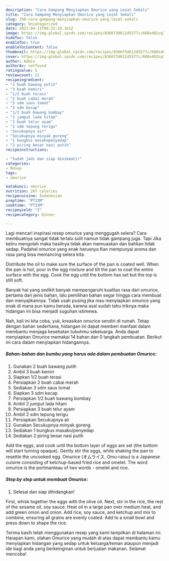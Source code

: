 ```yaml
---
description: "Cara Gampang Menyiapkan Omurice yang Lezat Sekali"
title: "Cara Gampang Menyiapkan Omurice yang Lezat Sekali"
slug: 250-cara-gampang-menyiapkan-omurice-yang-lezat-sekali
category: Uncategorized
date: 2023-04-11T09:32:19.161Z
image: https://img-global.cpcdn.com/recipes/0366f3d612d5577c/680x482cq70/omurice-foto-resep-utama.jpg
hideToc: false
enableToc: true
enableTocContent: false
thumbnail: https://img-global.cpcdn.com/recipes/0366f3d612d5577c/680x482cq70/omurice-foto-resep-utama.jpg
cover: https://img-global.cpcdn.com/recipes/0366f3d612d5577c/680x482cq70/omurice-foto-resep-utama.jpg
author: Admin
authorAv: notfound
ratingvalue: 5
reviewcount: 21
recipeingredient:
- "2 buah bawang putih"
- "3 buah kemiri"
- "1/2 buah terasi"
- "2 buah cabai merah"
- "3 sdm saus tomat"
- "3 sdm kecap"
- "1/2 buah bawang bombay"
- "2 jumput lada hitam"
- "3 buah telur ayam"
- "2 sdm tepung terigu"
- "Secukupnya air"
- "Secukupnya minyak goreng"
- "1 bungkus masakopenyedap"
- "2 piring besar nasi putih"
recipeinstructions:

- "Sudah jadi dan siap dinikmati!"
categories:
- Resep
tags:
- omurice

katakunci: omurice 
nutrition: 267 calories
recipecuisine: Indonesian
preptime: "PT23M"
cooktime: "PT33M"
recipeyield: "2"
recipecategory: Dinner

---
```



Lagi mencari inspirasi resep omurice yang menggugah selera? Cara membuatnya sangat tidak terlalu sulit namun tidak gampang juga. Tapi Jika keliru mengolah maka hasilnya tidak akan memuaskan dan bahkan tidak sedap. Padahal omurice yang enak harusnya Kan mempunyai aroma dan rasa yang bisa memancing selera kita.


Distribute the oil to make sure the surface of the pan is coated well. When the pan is hot, pour in the egg mixture and tilt the pan to coat the entire surface with the egg. Cook the egg until the bottom has set but the top is still soft.

Banyak hal yang sedikit banyak mempengaruhi kualitas rasa dari omurice, pertama dari jenis bahan, lalu pemilihan bahan segar hingga cara membuat dan menyajikannya. Tidak usah pusing jika mau menyiapkan omurice yang enak di mana pun kamu berada, karena asal sudah tahu triknya maka hidangan ini bisa menjadi suguhan istimewa.


Nah, kali ini kita coba, yuk, kreasikan omurice sendiri di rumah. Tetap dengan bahan sederhana, hidangan ini dapat memberi manfaat dalam membantu menjaga kesehatan tubuhmu sekeluarga. Anda dapat menyiapkan Omurice memakai 14 bahan dan 0 langkah pembuatan. Berikut ini cara dalam menyiapkan hidangannya.

<!--inarticleads1-->

##### Bahan-bahan dan bumbu yang harus ada dalam pembuatan Omurice:

1. Gunakan 2 buah bawang putih
1. Ambil 3 buah kemiri
1. Siapkan 1/2 buah terasi
1. Persiapkan 2 buah cabai merah
1. Sediakan 3 sdm saus tomat
1. Siapkan 3 sdm kecap
1. Persiapkan 1/2 buah bawang bombay
1. Ambil 2 jumput lada hitam
1. Persiapkan 3 buah telur ayam
1. Ambil 2 sdm tepung terigu
1. Persiapkan Secukupnya air
1. Gunakan Secukupnya minyak goreng
1. Sediakan 1 bungkus masako/penyedap
1. Sediakan 2 piring besar nasi putih


Add the eggs, and cook until the bottom layer of eggs are set (the bottom will start turning opaque). Gently stir the eggs, while shaking the pan to resettle the uncooked egg. Omurice (オムライス, Omu-raisu) is a Japanese cuisine consisting of ketchup-based fried rice and omelet. The word omurice is the portmanteau of two words - omelet and rice. 

<!--inarticleads2-->

##### Step by step untuk membuat Omurice:


1. Selesai dan siap dihidangkan!

First, whisk together the eggs with the olive oil. Next, stir in the rice, the rest of the sesame oil, soy sauce. Heat oil in a large pan over medium heat, and add green onion and onion. Add rice, soy sauce, and ketchup and mix to combine, ensuring all grains are evenly coated. Add to a small bowl and press down to shape the rice. 

Terima kasih telah menggunakan resep yang kami tampilkan di halaman ini. Harapan kami, olahan Omurice yang mudah di atas dapat membantu kamu menyiapkan hidangan yang sedap untuk keluarga/teman ataupun menjadi ide bagi anda yang berkeinginan untuk berjualan makanan. Selamat mencoba!

